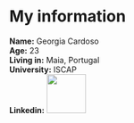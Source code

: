 
# My information

**Name:** Georgia Cardoso <br /> 
**Age:** 23 <br /> 
**Living in:** Maia, Portugal <br /> 
**University:** ISCAP <br /> 
**Linkedin:** 
<a href='https://www.linkedin.com/in/georgia-cardoso-a895161a3/'>
  <img width="70" src='https://img.shields.io/badge/LinkedIn-0077B5?style=for-the-badge&logo=linkedin&logoColor=white'>
</a>

